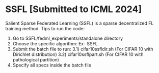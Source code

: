 # SSFL [Submitted to ICML 2024]
Salient Sparse Federated Learning (SSFL) is a sparse decentralized FL training method.
Tips to run the code:

1) Go to SSFL/fedml_experiments/standalone directory
2) Choose the specific algorithm: Ex- SSFL
3) Submit the batch file to run:
    3.1) cifar10ssfldir.sh (For CIFAR 10 with Dirichlet distribution)
    3.2) cifar10ssflpart.sh (For CIFAR 10 with pathological partition)
4) Specify all specs inside the batch file
